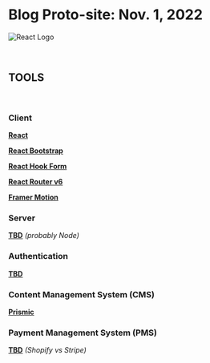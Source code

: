 # Blog Proto-site: Nov. 1, 2022

![React Logo](https://external-content.duckduckgo.com/iu/?u=https%3A%2F%2Fjasonzhao1998.github.io%2Fimages%2Freact_logo.png&f=1&nofb=1&ipt=8c2755bca159b11a091a972aa0b16194f59cc0b087a95e528783453984bf45ea&ipo=images)

<br>

## TOOLS

<br>

### Client

**[React](https://react.io)**

**[React Bootstrap](https://react-bootstrap.github.io/)**

**[React Hook Form](https://react-hook-form.com/)**

**[React Router v6](https://remix.run/blog/react-router-v6)**

**[Framer Motion](https://www.framer.com/motion/)**

### Server

**[TBD]()** _(probably Node)_

### Authentication

**[TBD]()**

### Content Management System (CMS)

<!-- **[Prismic](https://prismic.io)** -->

**[Prismic](https://github.com/prismicio/reactjs-blog)**

### Payment Management System (PMS)

**[TBD]()** _(Shopify vs Stripe)_

<br>
